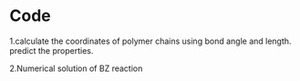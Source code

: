 # Code
1.calculate the coordinates of polymer chains using bond angle and length.
predict the properties.



2.Numerical solution of BZ reaction


